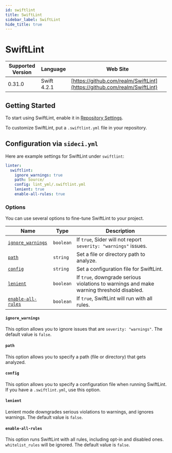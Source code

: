 ```yaml
---
id: swiftlint
title: SwiftLint
sidebar_label: SwiftLint
hide_title: true
---
```


# SwiftLint

| Supported Version | Language | Web Site |
| ----------------- | -------- | -------- |
| 0.31.0 | Swift 4.2.1 | [https://github.com/realm/SwiftLint](https://github.com/realm/SwiftLint) |

## Getting Started

To start using SwiftLint, enable it in [Repository Settings](../../getting-started/repository-settings.md).

To customize SwiftLint, put a `.swiftlint.yml` file in your repository.

## Configuration via `sideci.yml`

Here are example settings for SwiftLint under `swiftlint`:

```yaml:sideci.yml
linter:
  swiftlint:
    ignore_warnings: true
    path: Source/
    config: lint_yml/.swiftlint.yml
    lenient: true
    enable-all-rules: true
```

### Options

You can use several options to fine-tune SwiftLint to your project.

| Name | Type | Description |
| ---- | ---- | ----------- |
| [`ignore_warnings`](#ignore_warnings) | `boolean` | If `true`, Sider will not report `severity: "warnings"` issues. |
| [`path`](#path) | `string` | Set a file or directory path to analyze. |
| [`config`](#config) | `string` | Set a configuration file for SwiftLint. |
| [`lenient`](#lenient) | `boolean` | If `true`, downgrade serious violations to warnings and make warning threshold disabled. |
| [`enable-all-rules`](#enable-all-rules) | `boolean` | If `true`, SwiftLint will run with all rules. |

#### `ignore_warnings`

This option allows you to ignore issues that are `severity: "warnings"`. The default value is `false`.

#### `path`

This option allows you to specify a path (file or directory) that gets analyzed.

#### `config`

This option allows you to specify a configuration file when running SwiftLint. If you have a `.swiftlint.yml`, use this option.

#### `lenient`

Lenient mode downgrades serious violations to warnings, and ignores warnings. The default value is `false`.

#### `enable-all-rules`

This option runs SwiftLint with all rules, including opt-in and disabled ones. `whitelist_rules` will be ignored. The default value is `false`.

